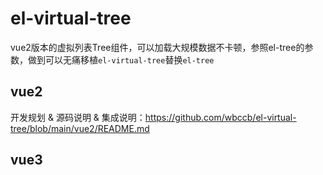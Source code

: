 # el-virtual-tree

vue2版本的虚拟列表Tree组件，可以加载大规模数据不卡顿，参照el-tree的参数，做到可以无痛移植`el-virtual-tree`替换`el-tree`


## vue2

开发规划 & 源码说明 & 集成说明：https://github.com/wbccb/el-virtual-tree/blob/main/vue2/README.md

## vue3

